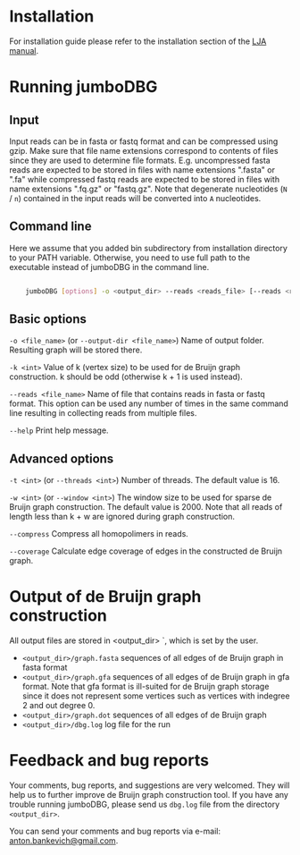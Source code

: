 Installation
=================

For installation guide please refer to the installation section of the [LJA manual](lja_manual.md).

Running jumboDBG
=================

Input
-------------------------------------
Input reads can be in fasta or fastq format and can be compressed using gzip.
Make sure that file name extensions correspond to contents of files since they are used to determine file formats.
E.g. uncompressed fasta reads are expected to be stored in files with name extensions ".fasta" or ".fa" while compressed fastq reads are expected to be stored in files with name extensions ".fq.gz" or "fastq.gz".
Note that degenerate nucleotides (`N` / `n`) contained in the input reads will be converted into `A` nucleotides.

Command line
-------------------------------------
Here we assume that you added bin subdirectory from installation directory to your PATH variable.
Otherwise, you need to use full path to the executable instead of jumboDBG in the command line.

``` bash

    jumboDBG [options] -o <output_dir> --reads <reads_file> [--reads <reads_file2> ...] -k <int>
```

## Basic options

`-o <file_name>` (or `--output-dir <file_name>`)
Name of output folder. Resulting graph will be stored there.

`-k <int>`
Value of k (vertex size) to be used for de Bruijn graph construction. k should be odd (otherwise k + 1 is used instead).

`--reads <file_name>`
Name of file that contains reads in fasta or fastq format. This option can be used any number of times in the same command line resulting in collecting reads from multiple files.

`--help`
Print help message.

## Advanced options
`-t <int>` (or `--threads <int>`)
Number of threads. The default value is 16.

`-w <int>` (or `--window <int>`)
The window size to be used for sparse de Bruijn graph construction. The default value is 2000. Note that all reads of length less than k + w are ignored during graph construction.

`--compress` Compress all homopolimers in reads.

`--coverage`
Calculate edge coverage of edges in the constructed de Bruijn graph.

Output of de Bruijn graph construction
=================

All output files are stored in <output_dir> `, which is set by the user.

-   `<output_dir>/graph.fasta` sequences of all edges of de Bruijn graph in fasta format
-   `<output_dir>/graph.gfa` sequences of all edges of de Bruijn graph in gfa format. Note that gfa format is ill-suited for de Bruijn graph storage since it does not represent some vertices such as vertices with indegree 2 and out degree 0.
-   `<output_dir>/graph.dot` sequences of all edges of de Bruijn graph
-   `<output_dir>/dbg.log` log file for the run

Feedback and bug reports
=================

Your comments, bug reports, and suggestions are very welcomed.
They will help us to further improve de Bruijn graph construction tool.
If you have any trouble running jumboDBG, please send us `dbg.log` file from the directory `<output_dir>`.

You can send your comments and bug reports via e-mail: [anton.bankevich@gmail.com](mailto:anton.bankevich@gmail.com).

